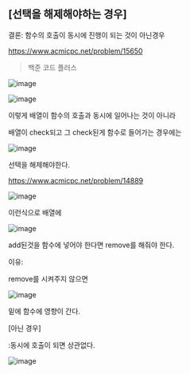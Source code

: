 [선택을 해제해야하는 경우]
----------------------------
결론: 함수의 호출이 동시에 진행이 되는 것이 아닌경우

https://www.acmicpc.net/problem/15650

>백준 코드 플러스
>
![image](https://user-images.githubusercontent.com/108928206/179391988-f0892933-fdf1-4ebf-9785-2f90376a98fe.png)

![image](https://user-images.githubusercontent.com/108928206/179391998-917af43a-3726-44cd-98c4-3e4b33b5b45b.png)

이렇게 배열이 함수의 호출과 동시에 일어나는 것이 아니라

배열이 check되고 그 check된게 함수로 들어가는 경우에는 

![image](https://user-images.githubusercontent.com/108928206/179392021-8543a0e5-8145-4286-adc1-d9968cc853a8.png)

선택을 해제해야한다.

https://www.acmicpc.net/problem/14889

![image](https://user-images.githubusercontent.com/108928206/179392085-214f1447-7de0-4eac-b19c-a520b99a41ce.png)

이런식으로 배열에 

![image](https://user-images.githubusercontent.com/108928206/179392093-ca089464-9c9d-4a60-a9eb-c89c29a37355.png)

add된것을 함수에 넣어야 한다면 remove를 해줘야 한다.

이유:

remove를 시켜주지 않으면

![image](https://user-images.githubusercontent.com/108928206/179392116-a535aaee-4af3-4b67-9700-449dbaa4dab5.png)

밑에 함수에 영향이 간다.

[아닌 경우]

:동시에 호출이 되면 상관없다.

![image](https://user-images.githubusercontent.com/108928206/179392129-577c9438-ffeb-4854-9484-53c322c5014b.png)

